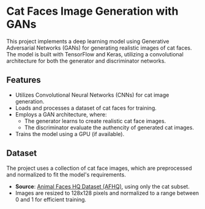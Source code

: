 # Cat Faces Image Generation with GANs

This project implements a deep learning model using Generative Adversarial Networks (GANs) for generating realistic images of cat faces. The model is built with TensorFlow and Keras, utilizing a convolutional architecture for both the generator and discriminator networks.

## Features

- Utilizes Convolutional Neural Networks (CNNs) for cat image generation.
- Loads and processes a dataset of cat faces for training.
- Employs a GAN architecture, where:
    - The generator learns to create realistic cat face images.
    - The discriminator evaluate the authencity of generated cat images.
- Trains the model using a GPU (if available).

## Dataset
The project uses a collection of cat face images, which are preprocessed and normalized to fit the model's requirements.

- **Source**: [Animal Faces HQ Dataset (AFHQ)](https://github.com/clovaai/stargan-v2/tree/master), using only the cat subset.
- Images are resized to 128x128 pixels and normalized to a range between 0 and 1 for efficient training.
